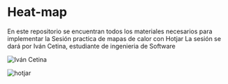 # Heat-map
En este repositorio se encuentran todos los materiales necesarios para implementar la Sesión practica de mapas de calor con Hotjar
La sesión se dará por Iván Cetina, estudiante de ingenieria de Software

![Iván Cetina](https://user-images.githubusercontent.com/95014808/179027539-43e10a08-c6d2-4194-bda9-ffa1e388b765.jpeg)

![hotjar](https://user-images.githubusercontent.com/95014808/179032692-5dca91d2-a524-4571-b0eb-3a8da4db4aa9.png)
